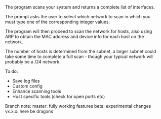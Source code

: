 ﻿The program scans your system and returns a complete list of interfaces.

The prompt asks the user to select which network to scan in which you must type one of the corresponding integer values.

The program will then proceed to scan the network for hosts, also using ARP to obtain the MAC address and device info for each host on the network.

The number of hosts is determined from the subnet, a larger subnet could take some time to complete a full scan - though your typical network will probably be a /24 network.

To do:
- Save log files
- Custom config
- Enhance scanning tools 
- Host specific tools (check for open ports etc)

Branch note:
master: fully working features
beta: experimental changes
vx.x.x: here be dragons
